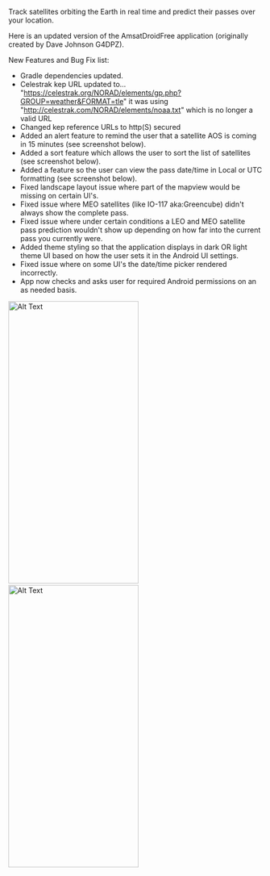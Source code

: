 Track satellites orbiting the Earth in real time and predict their passes over your location.

Here is an updated version of the AmsatDroidFree application (originally created by Dave Johnson G4DPZ).

New Features and Bug Fix list:
- Gradle dependencies updated.
- Celestrak kep URL updated to... "https://celestrak.org/NORAD/elements/gp.php?GROUP=weather&FORMAT=tle" it was using "http://celestrak.com/NORAD/elements/noaa.txt" which is no longer a valid URL
- Changed kep reference URLs to http(S) secured
- Added an alert feature to remind the user that a satellite AOS is coming in 15 minutes (see screenshot below).
- Added a sort feature which allows the user to sort the list of satellites (see screenshot below).
- Added a feature so the user can view the pass date/time in Local or UTC formatting (see screenshot below).
- Fixed landscape layout issue where part of the mapview would be missing on certain UI's.
- Fixed issue where MEO satellites (like IO-117 aka:Greencube) didn't always show the complete pass.
- Fixed issue where under certain conditions a LEO and MEO satellite pass prediction wouldn't show up depending on how far into the current pass you currently were.
- Added theme styling so that the application displays in dark OR light theme UI based on how the user sets it in the Android UI settings.
- Fixed issue where on some UI's the date/time picker rendered incorrectly.
- App now checks and asks user for required Android permissions on an as needed basis.

<img src="https://github.com/user-attachments/assets/f720ceee-869e-4291-beec-2edda97e1556" alt="Alt Text" width="258" height="560">
&nbsp;&nbsp;
<img src="https://github.com/user-attachments/assets/9bfadf2d-0927-450a-8189-6d41bb3512bf" alt="Alt Text" width="258" height="560">
